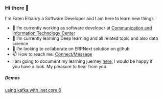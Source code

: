 ### Hi there 👋
I'm Faten Elhariry a Software Developer and I am here to learn new things 

- 🔭 I’m currently working as software developer at [Communication and Information Technology Center](http://citc.mans.edu.eg/en)
- 🌱 I’m currently learning Deep learning and all related topic and also data science 
- 👯 I’m looking to collaborate on ERPNext solution on github 
- 📫 How to reach me: [Connect/Message](https://www.linkedin.com/in/fatenelhariry/)
- I am going to document my learning juerney [here](https://fatenelhariry.github.io/), I would be happy if you have a look. My pleasure to hear from you 
<!--
**FatenElhariry/FatenElhariry** is a ✨ _special_ ✨ repository because its `README.md` (this file) appears on your GitHub profile.

Here are some ideas to get you started:

- 🔭 I’m currently working on ...
- 🌱 I’m currently learning ...
- 👯 I’m looking to collaborate on ...
- 🤔 I’m looking for help with ...
- 💬 Ask me about ...
- 📫 How to reach me: ...
- 😄 Pronouns: ...
- ⚡ Fun fact: ...
-->

##### Demos
[using kafka with .net core 6](https://github.com/FatenElhariry/kafkaTrial)
